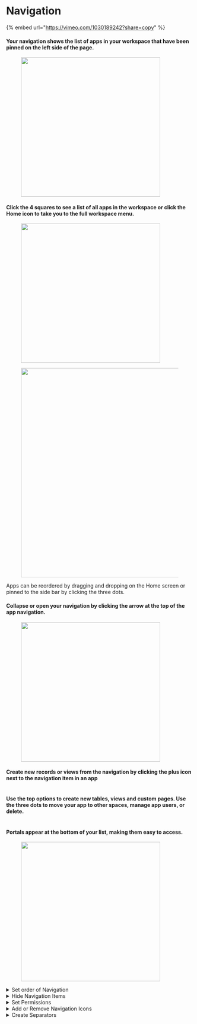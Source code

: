 # Navigation

{% embed url="<https://vimeo.com/1030189242?share=copy>" %}

#### Your navigation shows the list of apps in your workspace that have been pinned on the left side of the page.&#x20;

<div align="left"><figure><img src="https://3670244749-files.gitbook.io/~/files/v0/b/gitbook-x-prod.appspot.com/o/spaces%2F6QaGf7ZvNU2Re8mlQTaJ%2Fuploads%2FkOj7SkBxU82PZMoyTHuM%2FCleanShot%202024-11-15%20at%2013.11.05%402x.png?alt=media&#x26;token=87704ee2-8501-4f78-9fd4-ee0dfd50d4b3" alt="" width="375"><figcaption></figcaption></figure></div>

#### Click the 4 squares to see a list of all apps in the workspace or click the Home icon to take you to the full workspace menu.&#x20;

<div align="left"><figure><img src="https://3670244749-files.gitbook.io/~/files/v0/b/gitbook-x-prod.appspot.com/o/spaces%2F6QaGf7ZvNU2Re8mlQTaJ%2Fuploads%2FGcvxaVxhldTHK6aDktuP%2FCleanShot%202024-11-15%20at%2013.11.55%402x.png?alt=media&#x26;token=3d5d2a99-ca8e-4358-902f-cd0f0f33bd5b" alt="" width="375"><figcaption></figcaption></figure></div>

<div align="left"><figure><img src="https://3670244749-files.gitbook.io/~/files/v0/b/gitbook-x-prod.appspot.com/o/spaces%2F6QaGf7ZvNU2Re8mlQTaJ%2Fuploads%2FH4kMuUj6G6rzj0lXsomO%2FCleanShot%202024-11-15%20at%2013.19.10%402x.png?alt=media&#x26;token=3e7b618b-3aba-4782-ada9-7b326e50557d" alt="" width="563"><figcaption></figcaption></figure></div>

Apps can be reordered by dragging and dropping on the Home screen or pinned to the side bar by clicking the three dots.&#x20;

#### Collapse or open your navigation by clicking the arrow at the top of the app navigation.&#x20;

<div align="left"><figure><img src="https://3670244749-files.gitbook.io/~/files/v0/b/gitbook-x-prod.appspot.com/o/spaces%2F6QaGf7ZvNU2Re8mlQTaJ%2Fuploads%2FPniRjxT649F0uuLdU13w%2FCleanShot%202024-11-15%20at%2013.13.35%402x.png?alt=media&#x26;token=c1ff7d46-5148-4dc5-bb6f-6a64da028aed" alt="" width="375"><figcaption></figcaption></figure></div>

#### Create new records or views from the navigation by clicking the plus icon next to the navigation item in an app

<figure><img src="https://3670244749-files.gitbook.io/~/files/v0/b/gitbook-x-prod.appspot.com/o/spaces%2F6QaGf7ZvNU2Re8mlQTaJ%2Fuploads%2FkU9SB98gyvUXCBFKkHsC%2FCleanShot%202024-11-15%20at%2013.50.54%402x.png?alt=media&#x26;token=c9b0f7a0-cead-4ec1-a21a-657a1ba7d7bb" alt=""><figcaption></figcaption></figure>

#### Use the top options to create new tables, views and custom pages. Use the three dots to move your app to other spaces, manage app users, or delete.&#x20;

<figure><img src="https://3670244749-files.gitbook.io/~/files/v0/b/gitbook-x-prod.appspot.com/o/spaces%2F6QaGf7ZvNU2Re8mlQTaJ%2Fuploads%2FN5Yo87qshqMtGJg0TU2K%2FCleanShot%202024-11-15%20at%2013.45.06%402x.png?alt=media&#x26;token=34403914-e9ac-45c7-a38f-9831e646d6cb" alt=""><figcaption></figcaption></figure>

#### Portals appear at the bottom of your list, making them easy to access.&#x20;

<div align="left"><figure><img src="https://3670244749-files.gitbook.io/~/files/v0/b/gitbook-x-prod.appspot.com/o/spaces%2F6QaGf7ZvNU2Re8mlQTaJ%2Fuploads%2FxSkhea4mjHpbzDN6QvUx%2FCleanShot%202024-11-15%20at%2013.21.49%402x.png?alt=media&#x26;token=e8ef85ca-2839-4f02-91de-c6d143a5d846" alt="" width="375"><figcaption></figcaption></figure></div>

<details>

<summary>Set order of Navigation</summary>

1. Go to<img src="https://3670244749-files.gitbook.io/~/files/v0/b/gitbook-x-prod.appspot.com/o/spaces%2F6QaGf7ZvNU2Re8mlQTaJ%2Fuploads%2F6MACvhEEvM6FAZfOqvw6%2FCleanShot%202024-05-03%20at%2012.43.07%402x.png?alt=media&#x26;token=58951157-77fb-4ddb-a5c8-dce654aa7e54" alt="" data-size="line"> **App Settings**&#x20;
2. Select **Navigation**
3. Drag and drop page names to rearrange

</details>

<details>

<summary>Hide Navigation Items</summary>

Hide a navigation item by toggling off the layout.&#x20;

</details>

<details>

<summary>Set Permissions</summary>

Select which role(s) can view the layout by selecting the down arrow next to the globe and selecting the roles that can view the layout.&#x20;

<img src="https://3670244749-files.gitbook.io/~/files/v0/b/gitbook-x-prod.appspot.com/o/spaces%2F6QaGf7ZvNU2Re8mlQTaJ%2Fuploads%2F6gwCkwqKwwvsmUUVyGCe%2FCleanShot%202024-09-14%20at%2006.05.44%402x.png?alt=media&#x26;token=f5988415-b80a-4ccd-be44-04673a902675" alt="" data-size="original">

Set specific permissions for the layout by going to the [Permissions](https://docs.stackerhq.com/stacker/security/add-user-permissions#permission-overview) tab.&#x20;

</details>

<details>

<summary>Add or Remove Navigation Icons</summary>

Choose to set or remove icons from navigation items by clicking on the Icon and selecting a new icon. Or remove the icon by clicking the Icon selected.&#x20;

</details>

<details>

<summary>Create Separators</summary>

Create folders to organize your navigation items into separate sections within your navigation.

<figure><img src="https://3670244749-files.gitbook.io/~/files/v0/b/gitbook-x-prod.appspot.com/o/spaces%2F6QaGf7ZvNU2Re8mlQTaJ%2Fuploads%2F6E9Ft95cK245m3TluQCl%2FCleanShot%202025-04-18%20at%2011.00.34%402x.png?alt=media&#x26;token=7a58939f-667e-4b98-bda8-f7b83268af61" alt=""><figcaption></figcaption></figure>

</details>
